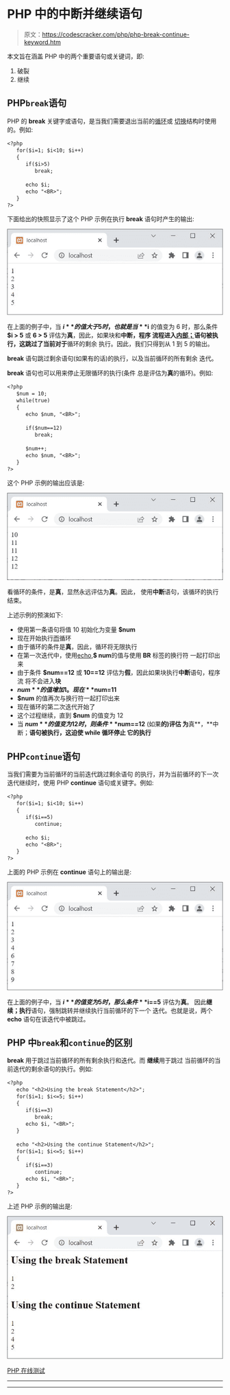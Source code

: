 # PHP 中的中断并继续语句

> 原文：<https://codescracker.com/php/php-break-continue-keyword.htm>

本文旨在涵盖 PHP 中的两个重要语句或关键词，即:

1.  破裂
2.  继续

## PHP`break`语句

PHP 的 **break** 关键字或语句，是当我们需要退出当前的[循环](/php/php-loops.htm)或 [切换](/php/php-switch.htm)结构时使用的。例如:

```
<?php
   for($i=1; $i<10; $i++)
   {
      if($i>5)
         break;

      echo $i;
      echo "<BR>";
   }
?>
```

下面给出的快照显示了这个 PHP 示例在执行 **break** 语句时产生的输出:

![php break keyword](img/3f5babcf4bdcccfa9eb1d6c483c95cd0.png)

在上面的例子中，当 **$i** 的值大于 5 时，也就是当 **$i** 的值变为 6 时，那么条件 **$i > 5** 或 **6 > 5** 评估为**真**，因此，如果块和**中断，程序 流程进入[内部；](/php/php-if-elseif-else-statement.htm)**语句被执行，这跳过了当前**对于**循环的剩余 执行。因此，我们只得到从 1 到 5 的输出。

**break** 语句跳过剩余语句(如果有的话)的执行，以及当前循环的所有剩余 迭代。

**break** 语句也可以用来停止无限循环的执行(条件 总是评估为**真**的循环)。例如:

```
<?php
   $num = 10;
   while(true)
   {
      echo $num, "<BR>";

      if($num==12)
         break;

      $num++;
      echo $num, "<BR>";
   }
?>
```

这个 PHP 示例的输出应该是:

![php break statement](img/a5d4ff3e1700772554eee1f73a84ec28.png)

看循环的条件，是**真**，显然永远评估为**真**。因此， 使用**中断**语句，该循环的执行结束。

上述示例的预演如下:

*   使用第一条语句将值 10 初始化为变量 **$num**
*   现在开始执行[而](/php/php-while-loop.htm)循环
*   由于循环的条件是**真**，因此，循环将无限执行
*   在第一次迭代中，使用[echo](/php/php-echo.htm),**$ num**的值与使用 **BR** 标签的换行符 一起打印出来
*   由于条件 **$num==12** 或 **10==12** 评估为**假**，因此如果块执行**中断**语句，程序流 将不会进入**块**
*   **$num** 的值增加 1。现在 **$num=11**
*   **$num** 的值再次与换行符一起打印出来
*   现在循环的第二次迭代开始了
*   这个过程继续，直到 **$num** 的值变为 12
*   当 **$num** 的值变为 12 时，则条件 **$num==12** (如果**的)评估 为**真**，**中断；**语句被执行，这迫使 **while** 循环停止 它的执行**

## PHP`continue`语句

当我们需要为当前循环的当前迭代跳过剩余语句 的执行，并为当前循环的下一次迭代继续时，使用 PHP **continue** 语句或关键字。例如:

```
<?php
   for($i=1; $i<10; $i++)
   {
      if($i==5)
         continue;

      echo $i;
      echo "<BR>";
   }
?>
```

上面的 PHP 示例在 **continue** 语句上的输出是:

![php continue keyword](img/44d46a32b2e2f4ea10c6332f9ce34c6a.png)

在上面的例子中，当 **$i** 的值变为 5 时，那么条件 **$i==5** 评估为**真**。 因此**继续；执行**语句，强制跳转并继续执行当前循环的下一个 迭代。也就是说，两个 **echo** 语句在该迭代中被跳过。

## PHP 中`break`和`continue`的区别

**break** 用于跳过当前循环的所有剩余执行和迭代。而 **继续**用于跳过 当前循环的当前迭代的剩余语句的执行。例如:

```
<?php
   echo "<h2>Using the break Statement</h2>";
   for($i=1; $i<=5; $i++)
   {
      if($i==3)
         break;
      echo $i, "<BR>";
   }

   echo "<h2>Using the continue Statement</h2>";
   for($i=1; $i<=5; $i++)
   {
      if($i==3)
         continue;
      echo $i, "<BR>";
   }
?>
```

上述 PHP 示例的输出是:

![php break continue difference](img/faa2068edd66adf7e8d8bddb1bc3123c.png)

[PHP 在线测试](/exam/showtest.php?subid=8)

* * *

* * *